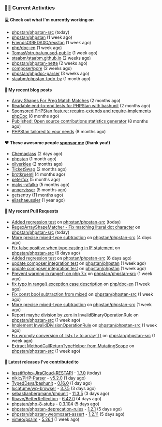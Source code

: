 ### 👨‍💻 Current Activities


#### 💻 Check out what I'm currently working on

- [phpstan/phpstan-src](https://github.com/phpstan/phpstan-src) (today)
- [phpstan/phpstan](https://github.com/phpstan/phpstan) (1 week ago)
- [FriendsOfREDAXO/rexstan](https://github.com/FriendsOfREDAXO/rexstan) (1 week ago)
- [php/doc-en](https://github.com/php/doc-en) (1 week ago)
- [TomasVotruba/unused-public](https://github.com/TomasVotruba/unused-public) (1 week ago)
- [staabm/staabm.github.io](https://github.com/staabm/staabm.github.io) (2 weeks ago)
- [phpstan/phpstan-nette](https://github.com/phpstan/phpstan-nette) (2 weeks ago)
- [composer/pcre](https://github.com/composer/pcre) (2 weeks ago)
- [phpstan/phpdoc-parser](https://github.com/phpstan/phpdoc-parser) (3 weeks ago)
- [staabm/phpstan-todo-by](https://github.com/staabm/phpstan-todo-by) (1 month ago)


#### 📜 My recent blog posts

- [Array Shapes For Preg Match Matches](https://staabm.github.io/2024/07/05/array-shapes-for-preg-match-matches.html) (2 months ago)
- [Readable end-to-end tests for PHPStan with bashunit](https://staabm.github.io/2024/06/28/readable-phpstan-end-to-end-tests-with-bashunit.html) (2 months ago)
- [Sponsored PHPStan feature: require-extends and require-implements phpDoc](https://staabm.github.io/2024/01/15/phpstan-require-extends-implements.html) (8 months ago)
- [Published: Open source contributions statistics generator](https://staabm.github.io/2024/01/10/oss-contribs-published.html) (8 months ago)
- [PHPStan tailored to your needs](https://staabm.github.io/2024/01/01/phpstan-customizing.html) (8 months ago)


#### ❤️ These awesome people [sponsor me](https://github.com/sponsors/staabm) (thank you!)

- [Chemaclass](https://github.com/Chemaclass) (2 days ago)
- [phpstan](https://github.com/phpstan) (1 month ago)
- [oliverklee](https://github.com/oliverklee) (2 months ago)
- [TicketSwap](https://github.com/TicketSwap) (2 months ago)
- [brotkrueml](https://github.com/brotkrueml) (4 months ago)
- [peterfox](https://github.com/peterfox) (5 months ago)
- [maks-rafalko](https://github.com/maks-rafalko) (5 months ago)
- [annervisser](https://github.com/annervisser) (5 months ago)
- [getsentry](https://github.com/getsentry) (11 months ago)
- [eliashaeussler](https://github.com/eliashaeussler) (1 year ago)


#### 🔨 My recent Pull Requests

- [Added regression test](https://github.com/phpstan/phpstan-src/pull/3445) on [phpstan/phpstan-src](https://github.com/phpstan/phpstan-src) (today)
- [RegexArrayShapeMatcher - Fix matching literal dot character](https://github.com/phpstan/phpstan-src/pull/3444) on [phpstan/phpstan-src](https://github.com/phpstan/phpstan-src) (today)
- [More precise mixed-type subtraction](https://github.com/phpstan/phpstan-src/pull/3434) on [phpstan/phpstan-src](https://github.com/phpstan/phpstan-src) (4 days ago)
- [Fix false positive when type casting in IF statement](https://github.com/phpstan/phpstan-src/pull/3431) on [phpstan/phpstan-src](https://github.com/phpstan/phpstan-src) (6 days ago)
- [Added regression test](https://github.com/phpstan/phpstan-src/pull/3430) on [phpstan/phpstan-src](https://github.com/phpstan/phpstan-src) (6 days ago)
- [update composer integration test](https://github.com/phpstan/phpstan/pull/11669) on [phpstan/phpstan](https://github.com/phpstan/phpstan) (1 week ago)
- [update composer integration test](https://github.com/phpstan/phpstan/pull/11668) on [phpstan/phpstan](https://github.com/phpstan/phpstan) (1 week ago)
- [Prevent warning in range() on php 7.x](https://github.com/phpstan/phpstan-src/pull/3424) on [phpstan/phpstan-src](https://github.com/phpstan/phpstan-src) (1 week ago)
- [fix typo in range() exception case description](https://github.com/php/doc-en/pull/3730) on [php/doc-en](https://github.com/php/doc-en) (1 week ago)
- [Fix const bool subtraction from mixed](https://github.com/phpstan/phpstan-src/pull/3421) on [phpstan/phpstan-src](https://github.com/phpstan/phpstan-src) (1 week ago)
- [More precise mixed-type subtraction](https://github.com/phpstan/phpstan-src/pull/3420) on [phpstan/phpstan-src](https://github.com/phpstan/phpstan-src) (1 week ago)
- [Report maybe division by zero in InvalidBinaryOperationRule](https://github.com/phpstan/phpstan-src/pull/3419) on [phpstan/phpstan-src](https://github.com/phpstan/phpstan-src) (1 week ago)
- [Implement InvalidDivisionOperationRule](https://github.com/phpstan/phpstan-src/pull/3417) on [phpstan/phpstan-src](https://github.com/phpstan/phpstan-src) (1 week ago)
- [Fix wrongly conversion of list&lt;T&gt; to array{T}](https://github.com/phpstan/phpstan-src/pull/3412) on [phpstan/phpstan-src](https://github.com/phpstan/phpstan-src) (1 week ago)
- [Extract MethodCallReturnTypeHelper from MutatingScope](https://github.com/phpstan/phpstan-src/pull/3410) on [phpstan/phpstan-src](https://github.com/phpstan/phpstan-src) (1 week ago)


#### 🔭 Latest releases I've contributed to

- [lesstif/php-JiraCloud-RESTAPI](https://github.com/lesstif/php-JiraCloud-RESTAPI) - [1.7.0](https://github.com/lesstif/php-JiraCloud-RESTAPI/releases/tag/1.7.0) (today)
- [nikic/PHP-Parser](https://github.com/nikic/PHP-Parser) - [v5.2.0](https://github.com/nikic/PHP-Parser/releases/tag/v5.2.0) (1 day ago)
- [TypedDevs/bashunit](https://github.com/TypedDevs/bashunit) - [0.16.0](https://github.com/TypedDevs/bashunit/releases/tag/0.16.0) (1 day ago)
- [lucatume/wp-browser](https://github.com/lucatume/wp-browser) - [3.7.5](https://github.com/lucatume/wp-browser/releases/tag/3.7.5) (3 days ago)
- [sebastianbergmann/phpunit](https://github.com/sebastianbergmann/phpunit) - [11.3.5](https://github.com/sebastianbergmann/phpunit/releases/tag/11.3.5) (3 days ago)
- [Roave/BetterReflection](https://github.com/Roave/BetterReflection) - [6.42.0](https://github.com/Roave/BetterReflection/releases/tag/6.42.0) (4 days ago)
- [phpstan/php-8-stubs](https://github.com/phpstan/php-8-stubs) - [0.3.104](https://github.com/phpstan/php-8-stubs/releases/tag/0.3.104) (5 days ago)
- [phpstan/phpstan-deprecation-rules](https://github.com/phpstan/phpstan-deprecation-rules) - [1.2.1](https://github.com/phpstan/phpstan-deprecation-rules/releases/tag/1.2.1) (5 days ago)
- [phpstan/phpstan-webmozart-assert](https://github.com/phpstan/phpstan-webmozart-assert) - [1.2.11](https://github.com/phpstan/phpstan-webmozart-assert/releases/tag/1.2.11) (5 days ago)
- [vimeo/psalm](https://github.com/vimeo/psalm) - [5.26.1](https://github.com/vimeo/psalm/releases/tag/5.26.1) (1 week ago)
